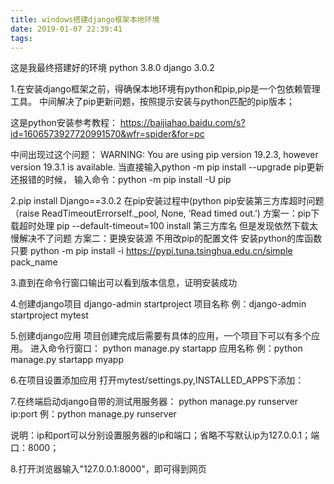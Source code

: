 ```yaml
---
title: windows搭建django框架本地环境
date: 2019-01-07 22:39:41
tags:
---
```


这是我最终搭建好的环境
python 3.8.0
django 3.0.2


1.在安装django框架之前，得确保本地环境有python和pip,pip是一个包依赖管理工具。
中间解决了pip更新问题，按照提示安装与python匹配的pip版本；

这是python安装参考教程：
https://baijiahao.baidu.com/s?id=1606573927720991570&wfr=spider&for=pc

中间出现过这个问题：
WARNING: You are using pip version 19.2.3, however version 19.3.1 is available.
当直接输入python -m pip install --upgrade pip更新还报错的时候，
输入命令：python -m pip install -U pip

2.pip install Django==3.0.2
在pip安装过程中(python pip安装第三方库超时问题（raise ReadTimeoutErrorself._pool, None, ‘Read timed out.’)
方案一：pip下载超时处理
pip --default-timeout=100 install 第三方库名
但是发现依然下载太慢解决不了问题
方案二：更换安装源
不用改pip的配置文件
安装python的库函数只要
python -m pip install -i https://pypi.tuna.tsinghua.edu.cn/simple pack_name

3.直到在命令行窗口输出可以看到版本信息，证明安装成功



4.创建django项目
django-admin startproject 项目名称
例：django-admin startproject mytest


5.创建django应用
项目创建完成后需要有具体的应用，一个项目下可以有多个应用。
进入命令行窗口：
python manage.py startapp 应用名称
例：python manage.py startapp myapp


6.在项目设置添加应用
打开mytest/settings.py,INSTALLED_APPS下添加：

7.在终端启动django自带的测试用服务器：
python manage.py runserver ip:port
例：python manage.py runserver

说明：ip和port可以分别设置服务器的ip和端口；省略不写默认ip为127.0.0.1；端口：8000；


8.打开浏览器输入"127.0.0.1:8000"，即可得到网页

